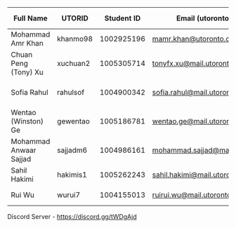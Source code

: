 Full Name | UTORID | Student ID | Email (utoronto only) | Best way to contact
--------- | ------ | ---------- | --------------------- | --------------------
Mohammad Amr Khan | khanmo98 | 1002925196 | mamr.khan@utoronto.ca | 4379824263, Messenger
Chuan Peng (Tony) Xu |xuchuan2 | 1005305714 | tonyfx.xu@mail.utoronto.ca | 4372248415, Messenger
Sofia Rahul | rahulsof | 1004900342 | sofia.rahul@mail.utoronto.ca | 4168923489, Facebook Messenger
Wentao (Winston) Ge | gewentao | 1005186781 | wentao.ge@mail.utoronto.ca | 4168877353, Messenger
Mohammad Anwaar Sajjad | sajjadm6 | 1004986161 | mohammad.sajjad@mail.utoronto.ca | messenger, discord
Sahil Hakimi | hakimis1 | 1005262243 | sahil.hakimi@mail.utoronto.ca | messenger, discord
Rui Wu | wurui7 | 1004155013 | ruirui.wu@mail.utoronto.ca | Messenger, discord

Discord Server - https://discord.gg/tWDgAjd
